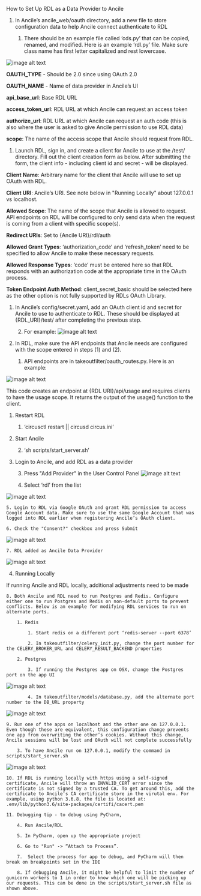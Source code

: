 How to Set Up RDL as a Data Provider to Ancile

1. In Ancile’s ancile_web/oauth directory, add a new file to store configuration data to help Ancile connect authenticate to RDL

    1. There should be an example file called ‘cds.py’ that can be copied, renamed, and modified. Here is an example ‘rdl.py’ file. Make sure class name has first letter capitalized and rest lowercase.

![image alt text](image_0.png)

**OAUTH_TYPE** - Should be 2.0 since using OAuth 2.0

**OAUTH_NAME** - Name of data provider in Ancile’s UI

**api_base_url**: Base RDL URL

**access_token_url**: RDL URL at which Ancile can request an access token

**authorize_url**: RDL URL at which Ancile can request an auth code (this is also where the user is asked to give Ancile permission to use RDL data)

**scope**:  The name of the access scope that Ancile should request from RDL. 

1. Launch RDL, sign in, and create a client for Ancile to use at the /test/ directory. Fill out the client creation form as below. After submitting the form, the client info - including client id and secret - will be displayed.

**Client** **Name**: Arbitrary name for the client that Ancile will use to set up OAuth with RDL. 

**Client URI**: Ancile’s URI. See note below in "Running Locally" about 127.0.0.1 vs localhost.

**Allowed Scope**: The name of the scope that Ancile is allowed to request. API endpoints on RDL will be configured to only send data when the request is coming from a client with specific scope(s). 

**Redirect URIs**: Set to {Ancile URI}/rdl/auth

**Allowed Grant Types**: ‘authorization_code’ and ‘refresh_token’ need to be specified to allow Ancile to make these necessary requests.

**Allowed Response Types**: ‘code’ must be entered here so that RDL responds with an authorization code at the appropriate time in the OAuth process.

**Token Endpoint Auth Method**: client_secret_basic should be selected here as the other option is not fully supported by RDLs OAuth Library. 

1. In Ancile’s config/secret.yaml, add an OAuth client id and secret for Ancile to use to  authenticate to RDL. These should be displayed at {RDL_URI}/test/ after completing the previous step. 

    2. For example: 	![image alt text](image_1.png)

1. In RDL, make sure the API endpoints that Ancile needs are configured with the scope entered in steps (1) and (2).  

    1. API endpoints are in takeoutfilter/oauth_routes.py. Here is an example:

![image alt text](image_2.png)

This code creates an endpoint at {RDL URI}/api/usage and requires clients to have the usage scope. It returns the output of the usage() function to the client.

1. Restart RDL 

    1. ‘circusctl restart || circusd circus.ini’

2. Start Ancile

    2. ‘sh scripts/start_server.sh’

3. Login to Ancile, and add RDL as a data provider

    3. Press "Add Provider" in the User Control Panel		![image alt text](image_3.png)

    4. Select ‘rdl’ from the list

![image alt text](image_4.png)

    5. Login to RDL via Google OAuth and grant RDL permission to access Google Account data. Make sure to use the same Google Account that was logged into RDL earlier when registering Ancile’s OAuth client. 

    6. Check the "Consent?" checkbox and press Submit

![image alt text](image_5.png)

    7. RDL added as Ancile Data Provider

![image alt text](image_6.png)

4. Running Locally

If running Ancile and RDL locally, additional adjustments need to be made

    8. Both Ancile and RDL need to run Postgres and Redis. Configure either one to run Postgres and Redis on non-default ports to prevent conflicts. Below is an example for modifying RDL services to run on alternate ports.

        1. Redis

            1. Start redis on a different port ‘redis-server --port 6378’

            2. In takeoutfilter/celery_init.py, change the port number for the CELERY_BROKER_URL and CELERY_RESULT_BACKEND properties

        2. Postgres

            3. If running the Postgres app on OSX, change the Postgres port on the app UI

![image alt text](image_7.png)

            4. In takeoutfilter/models/database.py, add the alternate port number to the DB_URL property

![image alt text](image_8.png)

    9. Run one of the apps on localhost and the other one on 127.0.0.1. Even though these are equivalent, this configuration change prevents one app from overwriting the other’s cookies. Without this change, Ancile sessions will be lost and OAuth will not complete successfully

        3. To have Ancile run on 127.0.0.1, modify the command in scripts/start_server.sh

![image alt text](image_9.png)

    10. If RDL is running locally with https using a self-signed certificate, Ancile will throw an INVALID_CERT error since the certificate is not signed by a trusted CA. To get around this, add the certificate to Ancile’s CA certificate store in the virutal env. For example, using python 3.6.8, the file is located at: .env/lib/python3.6/site-packages/certifi/cacert.pem

    11. Debugging tip - to debug using PyCharm, 

        4. Run Ancile/RDL

        5. In PyCharm, open up the appropriate project

        6. Go to "Run" -> “Attach to Process”.

        7.  Select the process for app to debug, and PyCharm will then break on breakpoints set in the IDE

        8. If debugging Ancile, it might be helpful to limit the number of gunicorn workers to 1 in order to know which one will be picking up our requests. This can be done in the scripts/start_server.sh file as shown above. 

